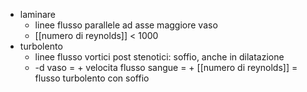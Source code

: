 - laminare
	- linee flusso parallele ad asse maggiore vaso
	- [[numero di reynolds]] < 1000
- turbolento
	- linee flusso vortici post stenotici: soffio, anche in dilatazione
	- -d vaso = + velocita flusso sangue = + [[numero di reynolds]] = flusso turbolento con soffio